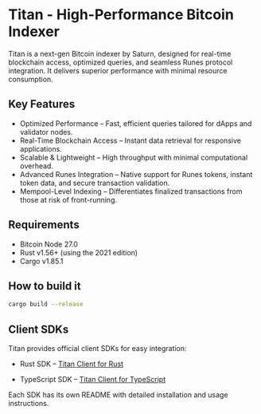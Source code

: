 # Titan - High-Performance Bitcoin Indexer

Titan is a next-gen Bitcoin indexer by Saturn, designed for real-time blockchain access, optimized queries, and seamless Runes protocol integration. It delivers superior performance with minimal resource consumption.

## Key Features

- Optimized Performance – Fast, efficient queries tailored for dApps and validator nodes.
- Real-Time Blockchain Access – Instant data retrieval for responsive applications.
- Scalable & Lightweight – High throughput with minimal computational overhead.
- Advanced Runes Integration – Native support for Runes tokens, instant token data, and secure transaction validation.
- Mempool-Level Indexing – Differentiates finalized transactions from those at risk of front-running.

## Requirements

- Bitcoin Node 27.0
- Rust v1.56+ (using the 2021 edition)
- Cargo v1.85.1

## How to build it
```bash
cargo build --release
```

## Client SDKs

Titan provides official client SDKs for easy integration:

- Rust SDK – [Titan Client for Rust](./client/README.md)

- TypeScript SDK –  [Titan Client for TypeScript](./ts-sdk/README.md)

Each SDK has its own README with detailed installation and usage instructions.
